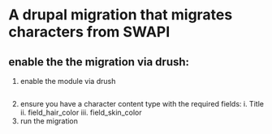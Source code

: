 # A drupal migration that migrates characters from SWAPI

## enable the the migration via drush:
1. enable the module via drush
    ``` drush en swapi_migration -y
2. ensure you have a character content type with the required fields:
    i. Title
    ii. field_hair_color
    iii. field_skin_color
3. run the migration
    ``` drush migrate:import swapi_people

